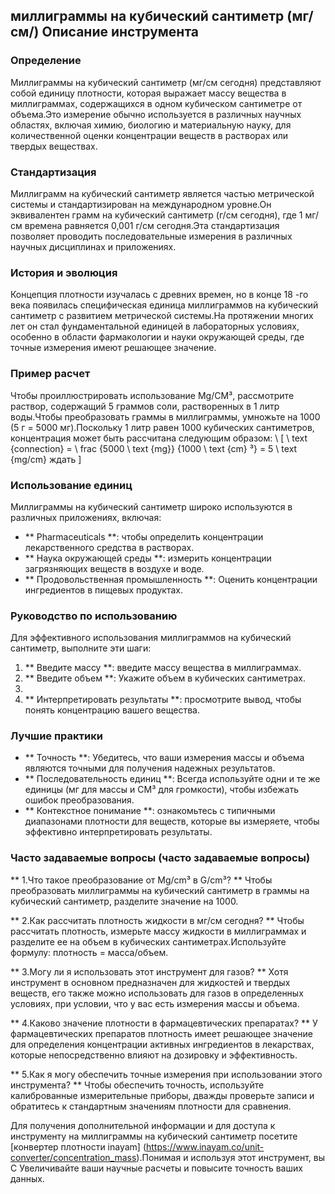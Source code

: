 ## миллиграммы на кубический сантиметр (мг/см/) Описание инструмента

### Определение
Миллиграммы на кубический сантиметр (мг/см сегодня) представляют собой единицу плотности, которая выражает массу вещества в миллиграммах, содержащихся в одном кубическом сантиметре от объема.Это измерение обычно используется в различных научных областях, включая химию, биологию и материальную науку, для количественной оценки концентрации веществ в растворах или твердых веществах.

### Стандартизация
Миллиграмм на кубический сантиметр является частью метрической системы и стандартизирован на международном уровне.Он эквивалентен грамм на кубический сантиметр (г/см сегодня), где 1 мг/см времена равняется 0,001 г/см сегодня.Эта стандартизация позволяет проводить последовательные измерения в различных научных дисциплинах и приложениях.

### История и эволюция
Концепция плотности изучалась с древних времен, но в конце 18 -го века появилась специфическая единица миллиграммов на кубический сантиметр с развитием метрической системы.На протяжении многих лет он стал фундаментальной единицей в лабораторных условиях, особенно в области фармакологии и науки окружающей среды, где точные измерения имеют решающее значение.

### Пример расчет
Чтобы проиллюстрировать использование Mg/CM³, рассмотрите раствор, содержащий 5 граммов соли, растворенных в 1 литр воды.Чтобы преобразовать граммы в миллиграммы, умножьте на 1000 (5 г = 5000 мг).Поскольку 1 литр равен 1000 кубических сантиметров, концентрация может быть рассчитана следующим образом:
\ [
\ text {connection} = \ frac {5000 \ text {mg}} {1000 \ text {cm} ³} = 5 \ text {mg/cm} ждать
\]

### Использование единиц
Миллиграммы на кубический сантиметр широко используются в различных приложениях, включая:
- ** Pharmaceuticals **: чтобы определить концентрации лекарственного средства в растворах.
- ** Наука окружающей среды **: измерить концентрации загрязняющих веществ в воздухе и воде.
- ** Продовольственная промышленность **: Оценить концентрации ингредиентов в пищевых продуктах.

### Руководство по использованию
Для эффективного использования миллиграммов на кубический сантиметр, выполните эти шаги:
1. ** Введите массу **: введите массу вещества в миллиграммах.
2. ** Введите объем **: Укажите объем в кубических сантиметрах.
3.
4. ** Интерпретировать результаты **: просмотрите вывод, чтобы понять концентрацию вашего вещества.

### Лучшие практики
- ** Точность **: Убедитесь, что ваши измерения массы и объема являются точными для получения надежных результатов.
- ** Последовательность единиц **: Всегда используйте одни и те же единицы (мг для массы и CM³ для громкости), чтобы избежать ошибок преобразования.
- ** Контекстное понимание **: ознакомьтесь с типичными диапазонами плотности для веществ, которые вы измеряете, чтобы эффективно интерпретировать результаты.

### Часто задаваемые вопросы (часто задаваемые вопросы)

** 1.Что такое преобразование от Mg/cm³ в G/cm³? **
Чтобы преобразовать миллиграммы на кубический сантиметр в граммы на кубический сантиметр, разделите значение на 1000.

** 2.Как рассчитать плотность жидкости в мг/см сегодня? **
Чтобы рассчитать плотность, измерьте массу жидкости в миллиграммах и разделите ее на объем в кубических сантиметрах.Используйте формулу: плотность = масса/объем.

** 3.Могу ли я использовать этот инструмент для газов? **
Хотя инструмент в основном предназначен для жидкостей и твердых веществ, его также можно использовать для газов в определенных условиях, при условии, что у вас есть измерения массы и объема.

** 4.Каково значение плотности в фармацевтических препаратах? **
У фармацевтических препаратов плотность имеет решающее значение для определения концентрации активных ингредиентов в лекарствах, которые непосредственно влияют на дозировку и эффективность.

** 5.Как я могу обеспечить точные измерения при использовании этого инструмента? **
Чтобы обеспечить точность, используйте калиброванные измерительные приборы, дважды проверьте записи и обратитесь к стандартным значениям плотности для сравнения.

Для получения дополнительной информации и для доступа к инструменту на миллиграммы на кубический сантиметр посетите [конвертер плотности inayam] (https://www.inayam.co/unit-converter/concentration_mass).Понимая и используя этот инструмент, вы C Увеличивайте ваши научные расчеты и повысите точность ваших данных.